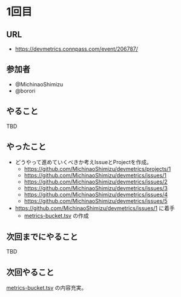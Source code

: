 # 1回目

## URL

- <https://devmetrics.connpass.com/event/206787/>

## 参加者

- @MichinaoShimizu
- @borori

## やること

TBD

## やったこと

- どうやって進めていくべきか考えIssueとProjectを作成。
  - https://github.com/MichinaoShimizu/devmetrics/projects/1
  - https://github.com/MichinaoShimizu/devmetrics/issues/1
  - https://github.com/MichinaoShimizu/devmetrics/issues/2
  - https://github.com/MichinaoShimizu/devmetrics/issues/3
  - https://github.com/MichinaoShimizu/devmetrics/issues/4
  - https://github.com/MichinaoShimizu/devmetrics/issues/5
- https://github.com/MichinaoShimizu/devmetrics/issues/1 に着手
  - [metrics-bucket.tsv](/metrics-bucket.tsv) の作成

## 次回までにやること

TBD

## 次回やること

[metrics-bucket.tsv](/metrics-bucket.tsv) の内容充実。
